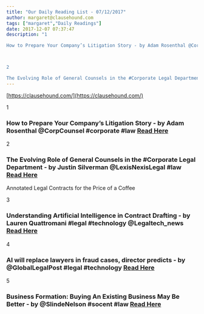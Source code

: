 ```yaml
---
title: "Our Daily Reading List - 07/12/2017"
author: margaret@clausehound.com
tags: ["margaret","Daily Readings"]
date: 2017-12-07 07:37:47
description: "1

How to Prepare Your Company’s Litigation Story - by Adam Rosenthal @CorpCounsel #corporate #law Read Here



2

The Evolving Role of General Counsels in the #Corporate Legal Department - by Justin..."
---
```


[https://clausehound.com/](https://clausehound.com/)

1

### How to Prepare Your Company’s Litigation Story - by Adam Rosenthal @CorpCounsel #corporate #law [Read Here](https://goo.gl/kQz8gS)

2

### The Evolving Role of General Counsels in the #Corporate Legal Department - by Justin Silverman @LexisNexisLegal #law [Read Here](https://goo.gl/DJXifx)

Annotated Legal Contracts
for the Price of a Coffee

3

### Understanding Artificial Intelligence in Contract Drafting - by Lauren Quattromani #legal #technology @Legaltech_news  [Read Here](https://goo.gl/xDVXMz)

4

### AI will replace lawyers in fraud cases, director predicts - by @GlobalLegalPost #legal #technology [Read Here](https://goo.gl/wujsFu)

5

### Business Formation: Buying An Existing Business May Be Better - by @SlindeNelson #socent #law [Read Here](https://goo.gl/jexvkj)